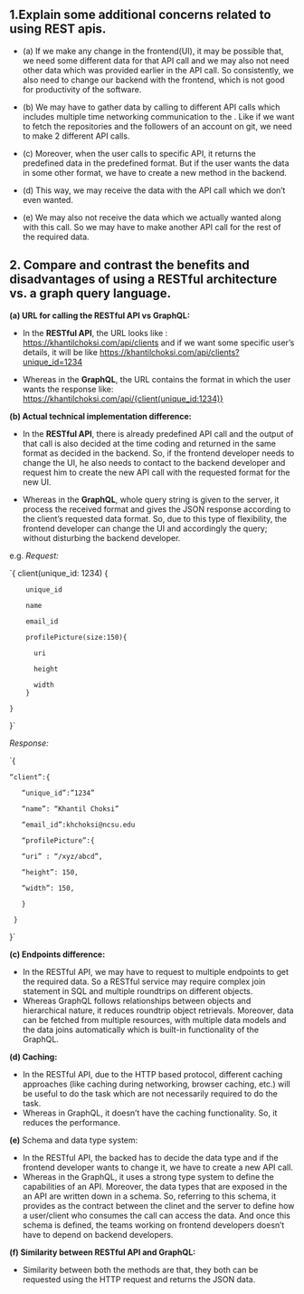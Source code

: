 ## 1.Explain some additional concerns related to using REST apis.

* (a) If we make any change in the frontend(UI), it may be possible that, 
we need some different data for that API call and we may also not need other data which was provided earlier in the API call. 
So consistently, we also need to change our backend with the frontend, which is not good for productivity of the software.

* (b) We may have to gather data by calling to different API calls which includes multiple time networking communication to the .
Like if we want to fetch the repositories and the followers of an account on git, we need to make 2 different API calls.

* (c) Moreover, when the user calls to specific API, it returns the predefined data in the predefined format. 
But if the user wants the data in some other format, we have to create a new method in the backend.

* (d) This way, we may receive the data with the API call which we don’t even wanted.

* (e) We may also not receive the data which we actually wanted along with this call. 
So we may have to make another API call for the rest of the required data.


## 2. Compare and contrast the benefits and disadvantages of using a RESTful architecture vs. a graph query language.

**(a) URL for calling the RESTful API vs GraphQL:**

 * In the **RESTful API**, the URL looks like : https://khantilchoksi.com/api/clients and if we want some specific user’s details, it will be like https://khantilchoksi.com/api/clients?unique_id=1234

 * Whereas in the **GraphQL**, the URL contains the format in which the user wants the response like: https://khantilchoksi.com/api/{client(unique_id:1234)}
 
**(b) Actual technical implementation difference:**
 
  * In the **RESTful API**, there is already predefined API call and the output of 
 that call is also decided at the time coding and returned in the same format as decided in the backend. 
 So, if the frontend developer needs to change the UI, he also needs to contact to the backend developer and 
 request him to create the new API call with the requested format for the new UI.
 
  * Whereas in the **GraphQL**, whole query string is given to the server, it process the received format and 
 gives the JSON response according to the client’s requested data format. So, due to this type of flexibility, 
 the frontend developer can change the UI and accordingly the query; without disturbing the backend developer.
 
 e.g. *Request:* 

`{
   client(unique_id: 1234) {
    
        unique_id  
        
        name          
        
        email_id          
        
        profilePicture(size:150){          
        
          uri            
          
          height            
          
          width            
        }  
        
    }  
 }`
 
*Response:*

 `{  
 
    “client”:{

       “unique_id”:”1234”  

       “name”: “Khantil Choksi”  

       “email_id”:khchoksi@ncsu.edu  

       “profilePicture”:{  

       “uri” : “/xyz/abcd”,  

       “height”: 150,  

       “width”: 150,  

       }

     }

}`

 

**(c)	Endpoints difference:**

* In the RESTful API, we may have to request to multiple endpoints to get the required data. 
So a RESTful service may require complex join statement in SQL and multiple roundtrips on different objects.
* Whereas GraphQL follows relationships between objects and hierarchical nature, it reduces roundtrip object retrievals. Moreover, data can be fetched from multiple resources, with multiple data models and the data joins automatically which is built-in functionality of the GraphQL.  


**(d)	Caching:**

* In the RESTful API, due to the HTTP based protocol, different caching approaches 
(like caching during networking, browser caching, etc.)  will be useful to do the task which are not necessarily required to do the task.
* Whereas in GraphQL, it doesn’t  have the caching functionality. So, it reduces the performance.

**(e)**	Schema and data type system:

* In the RESTful API, the backed has to decide the data type and if the frontend developer wants to change it, we have to create a new API call.
* Whereas in the GraphQL, it uses a strong type system to define the capabilities of an API. 
Moreover, the data types that are exposed in the an API are written down in a schema. 
So, referring to this schema, it provides as the contract between the clinet and the server to define 
how a user/client who consumes the call can access the data. 
And once this schema is defined, the teams working on frontend developers doesn’t have to depend on backend developers.


**(f)	Similarity between RESTful API and GraphQL:**

* Similarity between both the methods are that, they both can be requested using the HTTP request and returns the JSON data.


